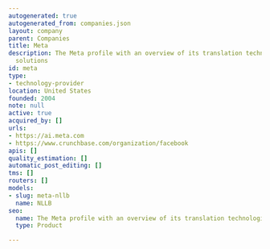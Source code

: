 ```yaml
---
autogenerated: true
autogenerated_from: companies.json
layout: company
parent: Companies
title: Meta
description: The Meta profile with an overview of its translation technologies and
  solutions
id: meta
type:
- technology-provider
location: United States
founded: 2004
note: null
active: true
acquired_by: []
urls:
- https://ai.meta.com
- https://www.crunchbase.com/organization/facebook
apis: []
quality_estimation: []
automatic_post_editing: []
tms: []
routers: []
models:
- slug: meta-nllb
  name: NLLB
seo:
  name: The Meta profile with an overview of its translation technologies and solutions
  type: Product

---
```


